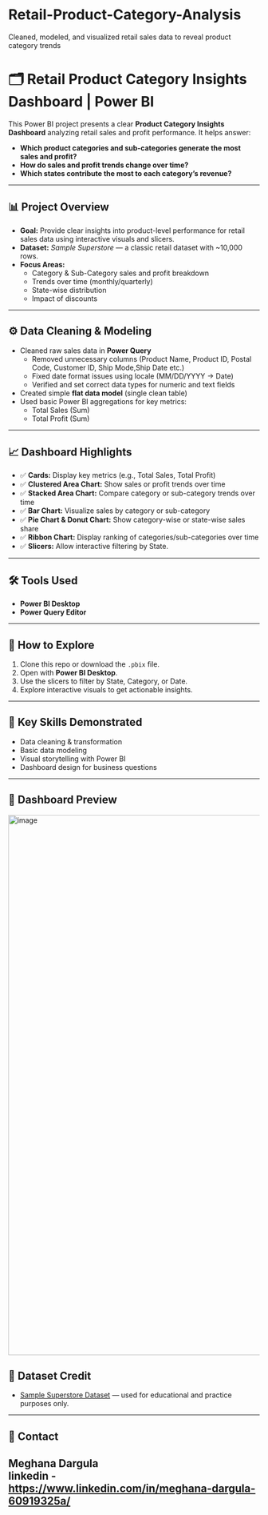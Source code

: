 # Retail-Product-Category-Analysis
Cleaned, modeled, and visualized retail sales data to reveal product category trends

# 🗂️ Retail Product Category Insights Dashboard | Power BI

This Power BI project presents a clear **Product Category Insights Dashboard** analyzing retail sales and profit performance. It helps answer:  
- **Which product categories and sub-categories generate the most sales and profit?**  
- **How do sales and profit trends change over time?**  
- **Which states contribute the most to each category’s revenue?**

---

## 📊 **Project Overview**

- **Goal:** Provide clear insights into product-level performance for retail sales data using interactive visuals and slicers.
- **Dataset:** *Sample Superstore* — a classic retail dataset with ~10,000 rows.
- **Focus Areas:**  
  - Category & Sub-Category sales and profit breakdown  
  - Trends over time (monthly/quarterly)  
  - State-wise distribution  
  - Impact of discounts

---

## ⚙️ **Data Cleaning & Modeling**

- Cleaned raw sales data in **Power Query**
  - Removed unnecessary columns (Product Name, Product ID, Postal Code, Customer ID, Ship Mode,Ship Date etc.)
  - Fixed date format issues using locale (MM/DD/YYYY → Date)
  - Verified and set correct data types for numeric and text fields
- Created simple **flat data model** (single clean table)
- Used basic Power BI aggregations for key metrics:
   - Total Sales (Sum)
   - Total Profit (Sum)
   
---

## 📈 **Dashboard Highlights**

- ✅ **Cards:** Display key metrics (e.g., Total Sales, Total Profit)
- ✅ **Clustered Area Chart:** Show sales or profit trends over time
- ✅ **Stacked Area Chart:** Compare category or sub-category trends over time
- ✅ **Bar Chart:** Visualize sales by category or sub-category
- ✅ **Pie Chart & Donut Chart:** Show category-wise or state-wise sales share
- ✅ **Ribbon Chart:** Display ranking of categories/sub-categories over time
- ✅ **Slicers:** Allow interactive filtering by State.

---

## 🛠️ **Tools Used**

- **Power BI Desktop**
- **Power Query Editor**

---

## 📂 **How to Explore**

1. Clone this repo or download the `.pbix` file.
2. Open with **Power BI Desktop**.
3. Use the slicers to filter by State, Category, or Date.
4. Explore interactive visuals to get actionable insights.

---

## 🧩 **Key Skills Demonstrated**

- Data cleaning & transformation
- Basic data modeling
- Visual storytelling with Power BI
- Dashboard design for business questions

---

## 📸 **Dashboard Preview**

<img width="1920" height="1080" alt="image" src="https://github.com/user-attachments/assets/cf4be3b5-370d-4dfc-a93b-29177553b5fd" />


## 📎 **Dataset Credit**

- [Sample Superstore Dataset](https://community.tableau.com/s/sample-superstore) — used for educational and practice purposes only.

---

## 🚀 **Contact**

**Meghana Dargula**  
linkedin - https://www.linkedin.com/in/meghana-dargula-60919325a/
---

